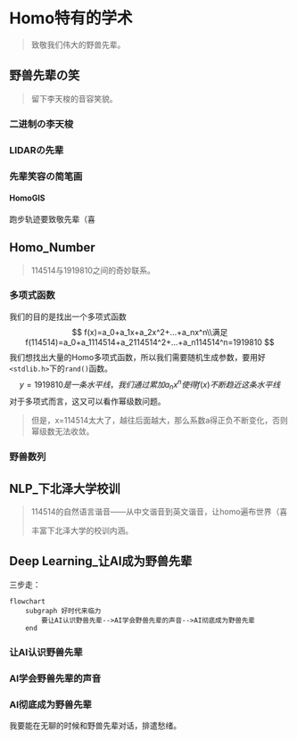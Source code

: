 # Homo特有的学术

> 致敬我们伟大的野兽先辈。

## 野兽先辈の笑

> 留下李天梭的音容笑貌。

### 二进制の李天梭







### LIDARの先辈







### 先辈笑容の简笔画





#### HomoGIS

跑步轨迹要致敬先辈（喜











## Homo_Number

> 114514与1919810之间的奇妙联系。

### 多项式函数

我们的目的是找出一个多项式函数
$$
f(x)=a_0+a_1x+a_2x^2+...+a_nx^n\\满足f(114514)=a_0+a_1114514+a_2114514^2+...+a_n114514^n=1919810
$$
我们想找出大量的Homo多项式函数，所以我们需要随机生成参数，要用好`<stdlib.h>`下的`rand()`函数。
$$
y=1919810是一条水平线，我们通过累加a_nx^n使得f(x)不断趋近这条水平线
$$
对于多项式而言，这又可以看作幂级数问题。

> 但是，x=114514太大了，越往后面越大，那么系数a得正负不断变化，否则幂级数无法收敛。









### 野兽数列























## NLP_下北泽大学校训

> 114514的自然语言谐音——从中文谐音到英文谐音，让homo遍布世界（喜
>
> 丰富下北泽大学的校训内涵。













## Deep Learning_让AI成为野兽先辈

三步走：

```mermaid
flowchart
	subgraph 好时代来临力
		要让AI认识野兽先辈-->AI学会野兽先辈的声音-->AI彻底成为野兽先辈
	end
```

### 让AI认识野兽先辈







### AI学会野兽先辈的声音















### AI彻底成为野兽先辈

我要能在无聊的时候和野兽先辈对话，排遣愁绪。











